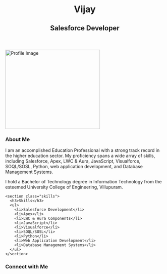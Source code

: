 <!DOCTYPE html>
<html lang="en">
<head>
  <meta charset="UTF-8">
  <meta name="viewport" content="width=device-width, initial-scale=1.0">
  <title>Vijay - Salesforce Developer</title>
  <link rel="stylesheet" href="styles.css">
</head>
<body>
  <header>
    <h1>Vijay</h1>
    <h2>Salesforce Developer</h2>
  </header>

  <div class="image-container">
    <img src="your-profile-image-url" alt="Profile Image" width="300" height="250">
  </div>

  <main>
    <section class="about-me">
      <h3>About Me</h3>
      <p>
        I am an accomplished Education Professional with a strong track record in the higher education sector. My proficiency spans a wide array of skills, including Salesforce, Apex, LWC & Aura, JavaScript, Visualforce, SOQL/SOSL, Python, web application development, and Database Management Systems.
      </p>
      <p>
        I hold a Bachelor of Technology degree in Information Technology from the esteemed University College of Engineering, Villupuram.
      </p>
    </section>

    <section class="skills">
      <h3>Skills</h3>
      <ul>
        <li>Salesforce Development</li>
        <li>Apex</li>
        <li>LWC & Aura Components</li>
        <li>JavaScript</li>
        <li>Visualforce</li>
        <li>SOQL/SOSL</li>
        <li>Python</li>
        <li>Web Application Development</li>
        <li>Database Management Systems</li>
      </ul>
    </section>
  </main>

  <footer>
    <h3>Connect with Me</h3>
    <p class="social-links">
      <!-- Add your social links with icons and interactivity here -->
    </p>
  </footer>

  <script src="scripts.js"></script>
</body>
</html>
